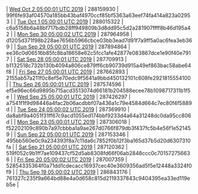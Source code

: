 | [Wed Oct  2 05:00:01 UTC 2019](https://transfer.sh/T4bQ5/dashninja-dbdump-20191002070001.tar.bz2) | 288159930 | 99f6fe93af04570a185bb43baf4970ccf85bf5363a63eef74fa414a823a02953 | 
| [Tue Oct  1 05:00:01 UTC 2019](https://transfer.sh/1kBgu/dashninja-dbdump-20191001070001.tar.bz2) | 288015322 | c6a5158b6a48bf717bdb28ff949809b3d8dd95c5d2a281907ffff8b46d195a42 | 
| [Mon Sep 30 05:00:02 UTC 2019](https://transfer.sh/2lO4V/dashninja-dbdump-20190930070002.tar.bz2) | 287964958 | d1205d371f98b228ae7656b5966cbce03bb3ead7d91f7a9ff5a0ac6fea3eb369 | 
| [Sun Sep 29 05:00:01 UTC 2019]() | 287894864 | ee36c0d06516b85fc8ba18658e62c5fcc1afe42877e083867dce1e90f40e7917 | 
| [Sat Sep 28 05:00:01 UTC 2019](https://transfer.sh/5wdft/dashninja-dbdump-20190928070001.tar.bz2) | 287709913 | b1132518c732b130b4094a806ce879ff6cb90739d915a49ef863bac58abe64f8 | 
| [Fri Sep 27 05:00:01 UTC 2019](https://transfer.sh/B9DMO/dashninja-dbdump-20190927070001.tar.bz2) | 287662893 | 2155ab57a211f0c8ef5e70edc9f5641a9bbd450132101c608fe2921815554100 | 
| [Thu Sep 26 05:00:01 UTC 2019](https://transfer.sh/kgJXg/dashninja-dbdump-20190926070001.tar.bz2) | 287574596 | ef5e96ec66d9895b715acd3513074d66181b204588ecee78b1098717311b1f5e | 
| [Wed Sep 25 05:00:01 UTC 2019](https://transfer.sh/MnZXR/dashninja-dbdump-20190925070001.tar.bz2) | 287426297 | a7541f1f9d98446a4fac2b06acdbbf07a436a1c79e4584d664c7ec80f4f5889d | 
| [Tue Sep 24 05:00:02 UTC 2019](https://transfer.sh/KNNVB/dashninja-dbdump-20190924070002.tar.bz2) | 287369910 | da8abf9a4051f31ff67c9acd1055ed174bbf9233d4a64a31248dc0da95cc806d | 
| [Mon Sep 23 05:00:01 UTC 2019](https://transfer.sh/QTDA4/dashninja-dbdump-20190923070001.tar.bz2) | 287306018 | f52202109c890b7a97cbbba1a9ae267d0766f879db3f437fc5b4e56f1e521459 | 
| [Sun Sep 22 05:00:01 UTC 2019](https://transfer.sh/iu9To/dashninja-dbdump-20190922070001.tar.bz2) | 287153346 | 495bb560e0c9a234393f8a7c11da6c7852f0b12f3ba165d37b5d20d6307310fa | 
| [Sat Sep 21 05:00:01 UTC 2019](https://transfer.sh/QwMxk/dashninja-dbdump-20190921070001.tar.bz2) | 287120362 | 519f052c9b1ff7ae109437cf52d5ab8308fd66f06ab2848ccc0c701572756636 | 
| [Fri Sep 20 05:00:02 UTC 2019](https://transfer.sh/Km5K6/dashninja-dbdump-20190920070002.tar.bz2) | 287007359 | 52854335364f0a71dd1cdecacc16937cec40e3609356ad5f5e12448a3324f0f9 | 
| [Thu Sep 19 05:00:02 UTC 2019](https://transfer.sh/cmSJA/dashninja-dbdump-20190919070002.tar.bz2) | 286843176 | 761327c235f9a664bd88e4a0d658c815d2119337843c9404395ea33ed119eb5e | 
